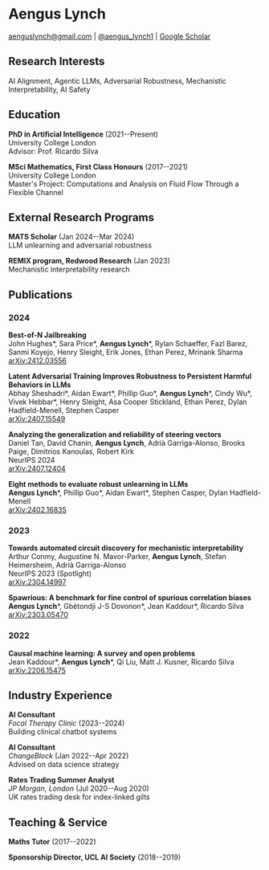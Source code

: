 # Aengus Lynch

<aenguslynch@gmail.com> |
[@aengus_lynch1](https://twitter.com/aengus_lynch1) |
[Google Scholar](https://scholar.google.com/citations?user=Pd2002AAAAAJ)

## Research Interests

AI Alignment, Agentic LLMs, Adversarial Robustness, Mechanistic Interpretability, AI Safety

## Education

**PhD in Artificial Intelligence** (2021--Present)  
University College London  
Advisor: Prof. Ricardo Silva  

**MSci Mathematics, First Class Honours** (2017--2021)  
University College London  
Master's Project: Computations and Analysis on Fluid Flow Through a Flexible Channel

## External Research Programs

**MATS Scholar** (Jan 2024--Mar 2024)  
LLM unlearning and adversarial robustness

**REMIX program, Redwood Research** (Jan 2023)  
Mechanistic interpretability research

## Publications

### 2024

**Best-of-N Jailbreaking**  
John Hughes*, Sara Price*, **Aengus Lynch***, Rylan Schaeffer, Fazl Barez, Sanmi Koyejo, Henry Sleight, Erik Jones, Ethan Perez, Mrinank Sharma  
[arXiv:2412.03556](https://arxiv.org/abs/2412.03556)

**Latent Adversarial Training Improves Robustness to Persistent Harmful Behaviors in LLMs**  
Abhay Sheshadri*, Aidan Ewart*, Phillip Guo*, **Aengus Lynch***, Cindy Wu*, Vivek Hebbar*, Henry Sleight, Asa Cooper Stickland, Ethan Perez, Dylan Hadfield-Menell, Stephen Casper  
[arXiv:2407.15549](https://arxiv.org/abs/2407.15549)

**Analyzing the generalization and reliability of steering vectors**  
Daniel Tan, David Chanin, **Aengus Lynch**, Adrià Garriga-Alonso, Brooks Paige, Dimitrios Kanoulas, Robert Kirk  
NeurIPS 2024  
[arXiv:2407.12404](https://arxiv.org/abs/2407.12404)

**Eight methods to evaluate robust unlearning in LLMs**  
**Aengus Lynch***, Phillip Guo*, Aidan Ewart*, Stephen Casper, Dylan Hadfield-Menell  
[arXiv:2402.16835](https://arxiv.org/abs/2402.16835)

### 2023

**Towards automated circuit discovery for mechanistic interpretability**  
Arthur Conmy, Augustine N. Mavor-Parker, **Aengus Lynch**, Stefan Heimersheim, Adrià Garriga-Alonso  
NeurIPS 2023 (Spotlight)  
[arXiv:2304.14997](https://arxiv.org/abs/2304.14997)

**Spawrious: A benchmark for fine control of spurious correlation biases**  
**Aengus Lynch***, Gbètondji J-S Dovonon*, Jean Kaddour*, Ricardo Silva  
[arXiv:2303.05470](https://arxiv.org/abs/2303.05470)

### 2022

**Causal machine learning: A survey and open problems**  
Jean Kaddour*, **Aengus Lynch***, Qi Liu, Matt J. Kusner, Ricardo Silva  
[arXiv:2206.15475](https://arxiv.org/abs/2206.15475)

## Industry Experience
**AI Consultant**  
*Focal Therapy Clinic* (2023--2024)  
Building clinical chatbot systems

**AI Consultant**  
*ChangeBlock* (Jan 2022--Apr 2022)  
Advised on data science strategy

**Rates Trading Summer Analyst**  
*JP Morgan, London* (Jul 2020--Aug 2020)  
UK rates trading desk for index-linked gilts

## Teaching & Service

**Maths Tutor** (2017--2022)  

**Sponsorship Director, UCL AI Society** (2018--2019)